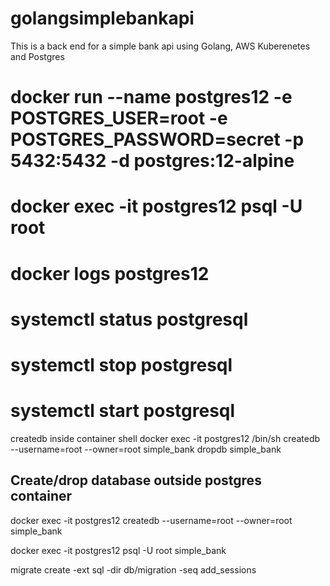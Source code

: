 # golangsimplebankapi
This is a back end for a simple bank api using Golang, AWS Kuberenetes and Postgres
# docker run --name postgres12 -e POSTGRES_USER=root -e POSTGRES_PASSWORD=secret -p 5432:5432 -d postgres:12-alpine
# docker exec -it postgres12 psql -U root
# docker logs postgres12
# systemctl status postgresql
# systemctl stop postgresql
# systemctl start postgresql

createdb inside container shell
docker exec -it postgres12 /bin/sh
createdb --username=root --owner=root simple_bank
dropdb simple_bank

## Create/drop database outside postgres container
docker exec -it postgres12 createdb --username=root --owner=root simple_bank

docker exec -it postgres12 psql -U root simple_bank

migrate create -ext sql -dir db/migration -seq add_sessions